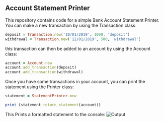 ## Account Statement Printer

This repository contains code for a simple Bank Account Statement Printer.
You can make a new transaction by using the Transaction class:

```ruby
deposit = Transaction.new('10/01/2019', 1000, 'deposit')
withdrawal = Transaction.new('12/01/2019', 500, 'withdrawal')
```

this transaction can then be added to an account by using the Account class:

```ruby
account = Account.new
account.add_transaction(deposit)
account.add_transaction(withdrawal)
```

Once you have some transactions in your account, you can print the statement using the Printer class:

```ruby
statement = StatementPrinter.new

print (statement.return_statement(account))
```

This Prints a formatted statement to the console:
![Output](relative/path/to/img.png?raw=true "Title")
